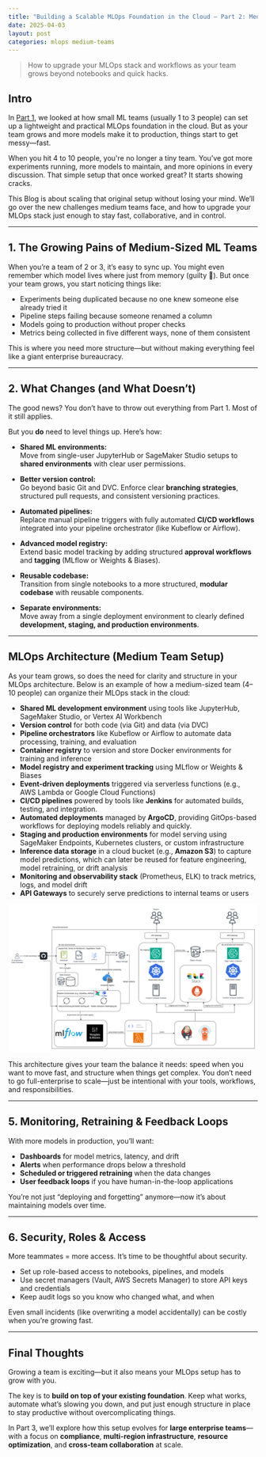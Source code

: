 ```yaml
---
title: "Building a Scalable MLOps Foundation in the Cloud – Part 2: Medium Teams Setup"
date: 2025-04-03
layout: post
categories: mlops medium-teams
---
```


> How to upgrade your MLOps stack and workflows as your team grows beyond notebooks and quick hacks.

## Intro

In [Part 1](https://mostafax.github.io/mlops-small-teams/), we looked at how small ML teams (usually 1 to 3 people) can set up a lightweight and practical MLOps foundation in the cloud. But as your team grows and more models make it to production, things start to get messy—fast.

When you hit 4 to 10 people, you're no longer a tiny team. You’ve got more experiments running, more models to maintain, and more opinions in every discussion. That simple setup that once worked great? It starts showing cracks.

This Blog is about scaling that original setup without losing your mind. We’ll go over the new challenges medium teams face, and how to upgrade your MLOps stack just enough to stay fast, collaborative, and in control.

---

## 1. The Growing Pains of Medium-Sized ML Teams

When you’re a team of 2 or 3, it’s easy to sync up. You might even remember which model lives where just from memory (guilty 🙋). But once your team grows, you start noticing things like:

- Experiments being duplicated because no one knew someone else already tried it  
- Pipeline steps failing because someone renamed a column  
- Models going to production without proper checks  
- Metrics being collected in five different ways, none of them consistent  

This is where you need more structure—but without making everything feel like a giant enterprise bureaucracy.

---

## 2. What Changes (and What Doesn’t)

The good news? You don’t have to throw out everything from Part 1. Most of it still applies.

But you **do** need to level things up. Here’s how:

- **Shared ML environments:**  
  Move from single-user JupyterHub or SageMaker Studio setups to **shared environments** with clear user permissions.

- **Better version control:**  
  Go beyond basic Git and DVC. Enforce clear **branching strategies**, structured pull requests, and consistent versioning practices.

- **Automated pipelines:**  
  Replace manual pipeline triggers with fully automated **CI/CD workflows** integrated into your pipeline orchestrator (like Kubeflow or Airflow).

- **Advanced model registry:**  
  Extend basic model tracking by adding structured **approval workflows** and **tagging** (MLflow or Weights & Biases).

- **Reusable codebase:**  
  Transition from single notebooks to a more structured, **modular codebase** with reusable components.

- **Separate environments:**  
  Move away from a single deployment environment to clearly defined **development, staging, and production environments**.

---

## MLOps Architecture (Medium Team Setup)

As your team grows, so does the need for clarity and structure in your MLOps architecture. Below is an example of how a medium-sized team (4–10 people) can organize their MLOps stack in the cloud:

- **Shared ML development environment** using tools like JupyterHub, SageMaker Studio, or Vertex AI Workbench
- **Version control** for both code (via Git) and data (via DVC)
- **Pipeline orchestrators** like Kubeflow or Airflow to automate data processing, training, and evaluation
- **Container registry** to version and store Docker environments for training and inference
- **Model registry and experiment tracking** using MLflow or Weights & Biases
- **Event-driven deployments** triggered via serverless functions (e.g., AWS Lambda or Google Cloud Functions)
- **CI/CD pipelines** powered by tools like **Jenkins** for automated builds, testing, and integration.
- **Automated deployments** managed by **ArgoCD**, providing GitOps-based workflows for deploying models reliably and quickly.
- **Staging and production environments** for model serving using SageMaker Endpoints, Kubernetes clusters, or custom infrastructure
- **Inference data storage** in a cloud bucket (e.g., **Amazon S3**) to capture model predictions, which can later be reused for feature engineering, model retraining, or drift analysis
- **Monitoring and observability stack** (Prometheus, ELK) to track metrics, logs, and model drift
- **API Gateways** to securely serve predictions to internal teams or users

![MLOps Architecture – Medium Teams](/images/meduim-team-mlops.png)

This architecture gives your team the balance it needs: speed when you want to move fast, and structure when things get complex. You don’t need to go full-enterprise to scale—just be intentional with your tools, workflows, and responsibilities.

---

## 5. Monitoring, Retraining & Feedback Loops

With more models in production, you’ll want:

- **Dashboards** for model metrics, latency, and drift  
- **Alerts** when performance drops below a threshold  
- **Scheduled or triggered retraining** when the data changes  
- **User feedback loops** if you have human-in-the-loop applications  

You’re not just “deploying and forgetting” anymore—now it’s about maintaining models over time.

---

## 6. Security, Roles & Access

More teammates = more access. It’s time to be thoughtful about security.

- Set up role-based access to notebooks, pipelines, and models  
- Use secret managers (Vault, AWS Secrets Manager) to store API keys and credentials  
- Keep audit logs so you know who changed what, and when  

Even small incidents (like overwriting a model accidentally) can be costly when you’re growing fast.

---

## Final Thoughts

Growing a team is exciting—but it also means your MLOps setup has to grow with you.

The key is to **build on top of your existing foundation**. Keep what works, automate what’s slowing you down, and put just enough structure in place to stay productive without overcomplicating things.

In Part 3, we’ll explore how this setup evolves for **large enterprise teams**—with a focus on **compliance**, **multi-region infrastructure**, **resource optimization**, and **cross-team collaboration** at scale.